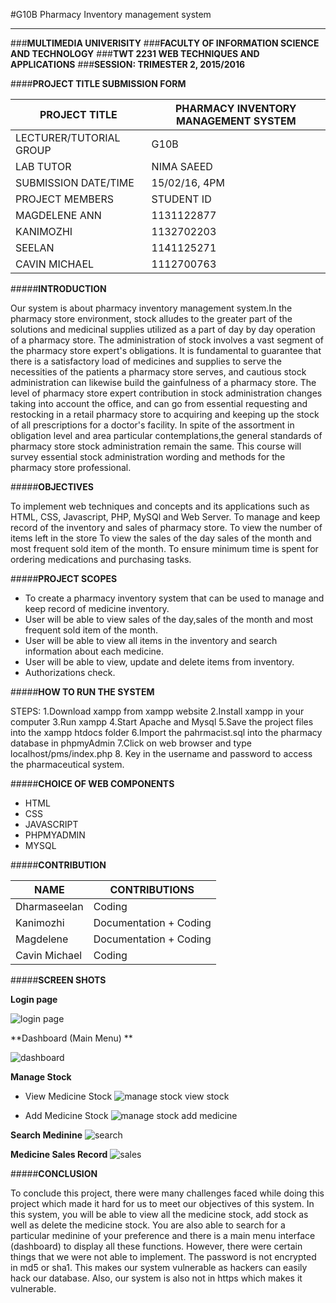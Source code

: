 #G10B Pharmacy Inventory management system
***

###**MULTIMEDIA UNIVERISITY**
###**FACULTY OF INFORMATION SCIENCE AND TECHNOLOGY**
###**TWT 2231 WEB TECHNIQUES AND APPLICATIONS**
###**SESSION: TRIMESTER 2, 2015/2016** 

####**PROJECT TITLE SUBMISSION FORM**


| PROJECT TITLE   | PHARMACY INVENTORY MANAGEMENT SYSTEM|
| --------------  | ------------------------------------|
| LECTURER/TUTORIAL GROUP | G10B|
| LAB TUTOR | NIMA SAEED |
|SUBMISSION DATE/TIME | 15/02/16, 4PM|
|PROJECT MEMBERS    |STUDENT ID|  
|MAGDELENE ANN      |1131122877|
|KANIMOZHI          |1132702203|
|SEELAN             |1141125271|
|CAVIN MICHAEL      |1112700763|



#####**INTRODUCTION** 

Our system is about pharmacy inventory management system.In the pharmacy store environment, stock alludes to the greater part of the solutions and medicinal supplies utilized as a part of day by day operation of a pharmacy store. The administration of stock involves a vast segment of the pharmacy store expert's obligations. It is fundamental to guarantee that there is a satisfactory load of medicines and supplies to serve the necessities of the patients a pharmacy store serves, and cautious stock administration can likewise build the gainfulness of a pharmacy store. 
The level of pharmacy store expert contribution in stock administration changes taking into account the office, and can go from essential requesting and restocking in a retail pharmacy store to acquiring and keeping up the stock of all prescriptions for a doctor's facility. In spite of 
the assortment in obligation level and area particular contemplations,the general standards of pharmacy store stock administration remain the same. 
This course will survey essential stock administration wording and methods for the pharmacy store professional.

#####**OBJECTIVES**

To implement web techniques and concepts and its applications such as HTML, CSS, Javascript, PHP, MySQl and Web Server. 
To manage and keep record of the inventory and sales of pharmacy store.
To view the number of items left in the store
To view the sales of the day sales of the month and most frequent sold item of the month. 
To ensure minimum time is spent for ordering medications and
purchasing tasks.

#####**PROJECT SCOPES**
  
  * To create a pharmacy inventory system that can be used to manage and keep record of medicine inventory.
  * User will be able to view sales of the day,sales of the month and most frequent sold item of the month. 
  * User will be able to view all items in the inventory and search information about each medicine.
  * User will be able to view, update and delete items from inventory.
  * Authorizations check.

#####**HOW TO RUN THE SYSTEM**

STEPS:
       1.Download xampp from xampp website
       2.Install xampp in your computer
       3.Run xampp
       4.Start Apache and Mysql
       5.Save the project files into the xampp htdocs folder
       6.Import the pahrmacist.sql into the pharmacy database in phpmyAdmin
       7.Click on web browser and type localhost/pms/index.php
       8. Key in the username and password to access the pharmaceutical system. 


#####**CHOICE OF WEB COMPONENTS**
 
  * HTML
  * CSS
  * JAVASCRIPT
  * PHPMYADMIN
  * MYSQL

#####**CONTRIBUTION** 

| NAME    | CONTRIBUTIONS |
|-------- | --------------|
| Dharmaseelan  | Coding        |
| Kanimozhi   | Documentation + Coding |
| Magdelene | Documentation + Coding |
| Cavin Michael | Coding |

#####**SCREEN SHOTS**

**Login page** 

![login page](https://cloud.githubusercontent.com/assets/16029052/13035965/29d979d2-d396-11e5-86a1-90edb83c7558.PNG)

**Dashboard (Main Menu) **

![dashboard](https://cloud.githubusercontent.com/assets/16029052/13036113/fe5a15ba-d399-11e5-97f1-302854fb3bc2.PNG)

**Manage Stock**
 * View Medicine Stock
 ![manage stock view stock](https://cloud.githubusercontent.com/assets/16029052/13036149/ab60d03c-d39a-11e5-9dd6-33a514ff4831.PNG)

 * Add Medicine Stock 
 ![manage stock add medicine](https://cloud.githubusercontent.com/assets/16029052/13036156/d60f335a-d39a-11e5-8949-1ad271f40215.PNG)

**Search Medinine**
![search](https://cloud.githubusercontent.com/assets/16029052/13040060/2925a88e-d3e2-11e5-9891-117f229d0480.PNG)

**Medicine Sales Record**
![sales](https://cloud.githubusercontent.com/assets/16029052/13040188/d5f39ac0-d3e3-11e5-9e01-bec1b7de341e.jpg)


#####**CONCLUSION** 

To conclude this project, there were many challenges faced while doing this project which made it hard for us to meet our objectives of this system. In this system, you will be able to view all the medicine stock, add stock as well as delete the medicine stock. You are also able to search for a particular medinine of your preference and there is a main menu interface (dashboard) to display all these functions. However, there were certain things that we were not able to implement. The password is not encrypted in md5 or sha1. This makes our system vulnerable as hackers can easily hack our database. Also, our system is also not in https which makes it vulnerable. 


